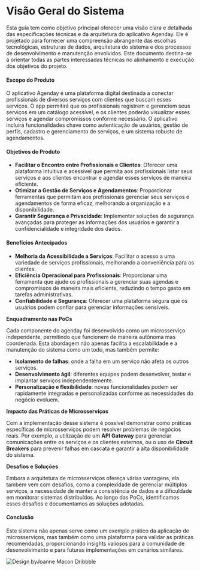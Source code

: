 # Visão Geral do Sistema

Esta guia tem como objetivo principal oferecer uma visão clara e detalhada das especificações técnicas e da arquitetura do aplicativo Agenday. Ele é projetado para fornecer uma compreensão abrangente das escolhas tecnológicas, estruturas de dados, arquitetura do sistema e dos processos de desenvolvimento e manutenção envolvidos. Este documento destina-se a orientar todas as partes interessadas técnicas no alinhamento e execução dos objetivos do projeto.

#### Escopo do Produto <a href="#escopo-do-produto" id="escopo-do-produto"></a>

O aplicativo Agenday é uma plataforma digital destinada a conectar profissionais de diversos serviços com clientes que buscam esses serviços. O app permitirá que os profissionais registrem e gerenciem seus serviços em um catálogo acessível, e os clientes poderão visualizar esses serviços e agendar compromissos conforme necessário. O aplicativo incluirá funcionalidades chave como autenticação de usuários, gestão de perfis, cadastro e gerenciamento de serviços, e um sistema robusto de agendamentos.

#### Objetivos do Produto <a href="#objetivos-do-produto" id="objetivos-do-produto"></a>

* **Facilitar o Encontro entre Profissionais e Clientes**: Oferecer uma plataforma intuitiva e acessível que permita aos profissionais listar seus serviços e aos clientes encontrar e agendar esses serviços de maneira eficiente.
* **Otimizar a Gestão de Serviços e Agendamentos**: Proporcionar ferramentas que permitam aos profissionais gerenciar seus serviços e agendamentos de forma eficaz, melhorando a organização e a disponibilidade.
* **Garantir Segurança e Privacidade**: Implementar soluções de segurança avançadas para proteger as informações dos usuários e garantir a confidencialidade e integridade dos dados.

#### Benefícios Antecipados <a href="#beneficios-antecipados" id="beneficios-antecipados"></a>

* **Melhoria da Acessibilidade a Serviços**: Facilitar o acesso a uma variedade de serviços profissionais, melhorando a conveniência para os clientes.
* **Eficiência Operacional para Profissionais**: Proporcionar uma ferramenta que ajude os profissionais a gerenciar suas agendas e compromissos de maneira mais eficiente, reduzindo o tempo gasto em tarefas administrativas.
* **Confiabilidade e Segurança**: Oferecer uma plataforma segura que os usuários podem confiar para gerenciar informações sensíveis.

**Enquadramento nas PoCs**

Cada componente do agenday  foi desenvolvido como um microsserviço independente, permitindo que funcionem de maneira autônoma mas coordenada. Esta abordagem não apenas facilita a escalabilidade e a manutenção do sistema como um todo, mas também permite:

* **Isolamento de falhas**: onde a falha em um serviço não afeta os outros serviços.
* **Desenvolvimento ágil**: diferentes equipes podem desenvolver, testar e implantar serviços independentemente.
* **Personalização e flexibilidade**: novas funcionalidades podem ser rapidamente integradas e personalizadas conforme as necessidades do negócio evoluem.

**Impacto das Práticas de Microsserviços**

Com a implementação desse sistema é possível demonstrar como práticas específicas de microsserviços podem resolver problemas de negócios reais. Por exemplo, a utilização de um **API Gateway** para gerenciar comunicações entre os serviços e os clientes externos, ou o uso de **Circuit Breakers** para prevenir falhas em cascata e garantir a alta disponibilidade do sistema.

**Desafios e Soluções**

Embora a arquitetura de microsserviços ofereça várias vantagens, ela também vem com desafios, como a complexidade de gerenciar múltiplos serviços, a necessidade de manter a consistência de dados e a dificuldade em monitorar sistemas distribuídos. Ao longo das PoCs, identificamos esses desafios e documentamos as soluções adotadas.

#### Conclusão

Este sistema não apenas serve como um exemplo prático da aplicação de microsserviços, mas também como uma plataforma para validar as práticas recomendadas, proporcionando insights valiosos para a comunidade de desenvolvimento e para futuras implementações em cenários similares.

![Design byJoanne Macon Dribbble](https://dribbble.com/shots/9515799-Personal-Brand-Logo?utm\_source=Clipboard\_Shot\&utm\_campaign=jmvc\&utm\_content=Personal%20Brand%20Logo\&utm\_medium=Social\_Share\&utm\_source=Clipboard\_Shot\&utm\_campaign=jmvc\&utm\_content=Personal%20Brand%20Logo\&utm\_medium=Social\_Share)

